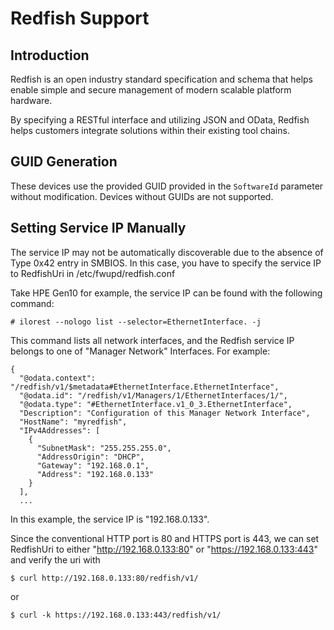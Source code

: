 Redfish Support
===============

Introduction
------------

Redfish is an open industry standard specification and schema that helps enable
simple and secure management of modern scalable platform hardware.

By specifying a RESTful interface and utilizing JSON and OData, Redfish helps
customers integrate solutions within their existing tool chains.

GUID Generation
---------------

These devices use the provided GUID provided in the `SoftwareId` parameter
without modification. Devices without GUIDs are not supported.

Setting Service IP Manually
---------------------------

The service IP may not be automatically discoverable due to the absence of
Type 0x42 entry in SMBIOS. In this case, you have to specify the service IP
to RedfishUri in /etc/fwupd/redfish.conf

Take HPE Gen10 for example, the service IP can be found with the following
command:

    # ilorest --nologo list --selector=EthernetInterface. -j

This command lists all network interfaces, and the Redfish service IP belongs
to one of "Manager Network" Interfaces. For example:

    {
      "@odata.context": "/redfish/v1/$metadata#EthernetInterface.EthernetInterface",
      "@odata.id": "/redfish/v1/Managers/1/EthernetInterfaces/1/",
      "@odata.type": "#EthernetInterface.v1_0_3.EthernetInterface",
      "Description": "Configuration of this Manager Network Interface",
      "HostName": "myredfish",
      "IPv4Addresses": [
        {
          "SubnetMask": "255.255.255.0",
          "AddressOrigin": "DHCP",
          "Gateway": "192.168.0.1",
          "Address": "192.168.0.133"
        }
      ],
      ...

In this example, the service IP is "192.168.0.133".

Since the conventional HTTP port is 80 and HTTPS port is 443, we can set
RedfishUri to either "http://192.168.0.133:80" or "https://192.168.0.133:443"
and verify the uri with

    $ curl http://192.168.0.133:80/redfish/v1/

or

    $ curl -k https://192.168.0.133:443/redfish/v1/
